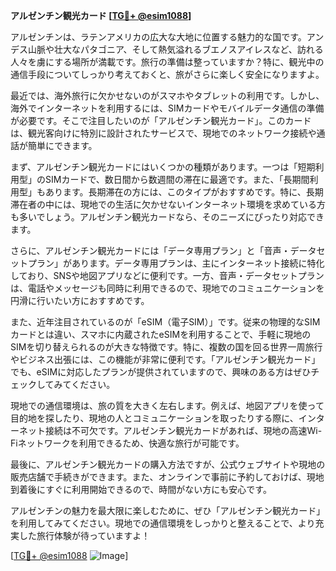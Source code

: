 **アルゼンチン観光カード [[TG💪+ @esim1088](https://t.me/s/esim1088)]**

アルゼンチンは、ラテンアメリカの広大な大地に位置する魅力的な国です。アンデス山脈や壮大なパタゴニア、そして熱気溢れるブエノスアイレスなど、訪れる人々を虜にする場所が満載です。旅行の準備は整っていますか？特に、観光中の通信手段についてしっかり考えておくと、旅がさらに楽しく安全になりますよ。

最近では、海外旅行に欠かせないのがスマホやタブレットの利用です。しかし、海外でインターネットを利用するには、SIMカードやモバイルデータ通信の準備が必要です。そこで注目したいのが「アルゼンチン観光カード」。このカードは、観光客向けに特別に設計されたサービスで、現地でのネットワーク接続や通話が簡単にできます。

まず、アルゼンチン観光カードにはいくつかの種類があります。一つは「短期利用型」のSIMカードで、数日間から数週間の滞在に最適です。また、「長期間利用型」もあります。長期滞在の方には、このタイプがおすすめです。特に、長期滞在者の中には、現地での生活に欠かせないインターネット環境を求めている方も多いでしょう。アルゼンチン観光カードなら、そのニーズにぴったり対応できます。

さらに、アルゼンチン観光カードには「データ専用プラン」と「音声・データセットプラン」があります。データ専用プランは、主にインターネット接続に特化しており、SNSや地図アプリなどに便利です。一方、音声・データセットプランは、電話やメッセージも同時に利用できるので、現地でのコミュニケーションを円滑に行いたい方におすすめです。

また、近年注目されているのが「eSIM（電子SIM）」です。従来の物理的なSIMカードとは違い、スマホに内蔵されたeSIMを利用することで、手軽に現地のSIMを切り替えられるのが大きな特徴です。特に、複数の国を回る世界一周旅行やビジネス出張には、この機能が非常に便利です。「アルゼンチン観光カード」でも、eSIMに対応したプランが提供されていますので、興味のある方はぜひチェックしてみてください。

現地での通信環境は、旅の質を大きく左右します。例えば、地図アプリを使って目的地を探したり、現地の人とコミュニケーションを取ったりする際に、インターネット接続は不可欠です。アルゼンチン観光カードがあれば、現地の高速Wi-Fiネットワークを利用できるため、快適な旅行が可能です。

最後に、アルゼンチン観光カードの購入方法ですが、公式ウェブサイトや現地の販売店舗で手続きができます。また、オンラインで事前に予約しておけば、現地到着後にすぐに利用開始できるので、時間がない方にも安心です。

アルゼンチンの魅力を最大限に楽しむために、ぜひ「アルゼンチン観光カード」を利用してみてください。現地での通信環境をしっかりと整えることで、より充実した旅行体験が待っていますよ！

[[TG💪+ @esim1088](https://t.me/s/esim1088) ![Image](https://i.postimg.cc/Y0z9fWf4/image.png)]